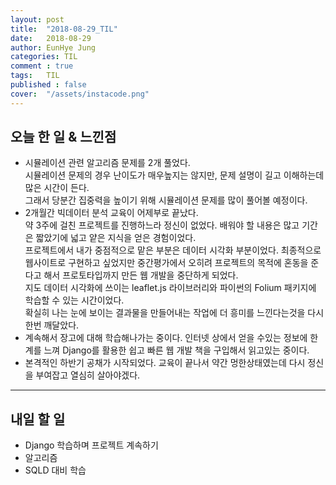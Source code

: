 ```yaml
---
layout: post
title:  "2018-08-29_TIL"
date:   2018-08-29
author: EunHye Jung
categories: TIL
comment : true
tags:	TIL
published : false
cover:  "/assets/instacode.png"
---
```

   
## 오늘 한 일 & 느낀점  
   
* 시뮬레이션 관련 알고리즘 문제를 2개 풀었다.  
  시뮬레이션 문제의 경우 난이도가 매우높지는 않지만, 문제 설명이 길고 이해하는데 많은 시간이 든다.  
  그래서 당분간 집중력을 높이기 위해 시뮬레이션 문제를 많이 풀어볼 예정이다.  
* 2개월간 빅데이터 분석 교육이 어제부로 끝났다.  
  약 3주에 걸친 프로젝트를 진행하느라 정신이 없었다. 배워야 할 내용은 많고 기간은 짧았기에 넓고 얕은 지식을 얻은 경험이었다.  
  프로젝트에서 내가 중점적으로 맡은 부분은 데이터 시각화 부분이었다. 최종적으로 웹사이트로 구현하고 싶었지만 중간평가에서 오히려 프로젝트의 목적에 혼동을 준다고 해서 프로토타입까지 만든 웹 개발을 중단하게 되었다.  
  지도 데이터 시각화에 쓰이는 leaflet.js 라이브러리와 파이썬의 Folium 패키지에 학습할 수 있는 시간이었다.  
  확실히 나는 눈에 보이는 결과물을 만들어내는 작업에 더 흥미를 느낀다는것을 다시한번 깨달았다.  
* 계속해서 장고에 대해 학습해나가는 중이다. 인터넷 상에서 얻을 수있는 정보에 한계를 느껴 Django를 활용한 쉽고 빠른 웹 개발 책을 구입해서 읽고있는 중이다.  
* 본격적인 하반기 공채가 시작되었다. 교육이 끝나서 약간 멍한상태였는데 다시 정신을 부여잡고 열심히 살아야겠다.  
 
- - -   
   
## 내일 할 일  
* Django 학습하며 프로젝트 계속하기
* 알고리즘 
* SQLD 대비 학습
